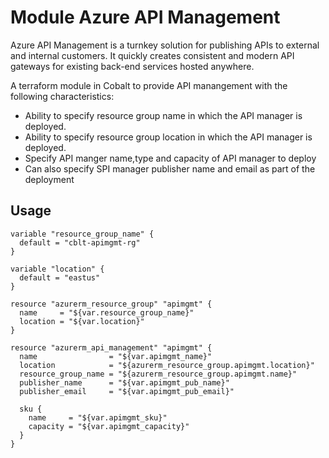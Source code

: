 # Module Azure API Management

Azure API Management is a turnkey solution for publishing APIs to external and internal customers. It quickly creates consistent and modern API gateways for existing back-end services hosted anywhere.

A terraform module in Cobalt to provide API manangement with the following characteristics:

- Ability to specify resource group name in which the API manager is deployed.
- Ability to specify resource group location in which the API manager is deployed.
- Specify API manger name,type and capacity of API manager to deploy
- Can also specify SPI manager publisher name and email as part of the deployment

## Usage

```
variable "resource_group_name" {
  default = "cblt-apimgmt-rg"
}

variable "location" {
  default = "eastus"
}

resource "azurerm_resource_group" "apimgmt" {
  name     = "${var.resource_group_name}"
  location = "${var.location}"
}

resource "azurerm_api_management" "apimgmt" {
  name                = "${var.apimgmt_name}"
  location            = "${azurerm_resource_group.apimgmt.location}"
  resource_group_name = "${azurerm_resource_group.apimgmt.name}"
  publisher_name      = "${var.apimgmt_pub_name}"
  publisher_email     = "${var.apimgmt_pub_email}"

  sku {
    name     = "${var.apimgmt_sku}"
    capacity = "${var.apimgmt_capacity}"
  }
}

```
